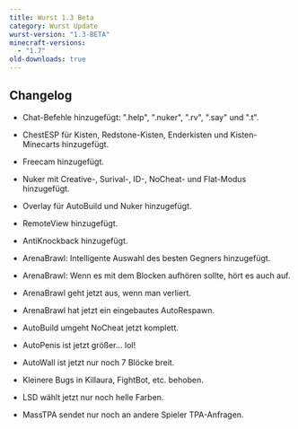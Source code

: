 ```yaml
---
title: Wurst 1.3 Beta
category: Wurst Update
wurst-version: "1.3-BETA"
minecraft-versions:
  - "1.7"
old-downloads: true
---
```

## Changelog

- Chat-Befehle hinzugefügt: ".help", ".nuker", ".rv", ".say" und ".t".

- ChestESP für Kisten, Redstone-Kisten, Enderkisten und Kisten-Minecarts hinzugefügt.

- Freecam hinzugefügt.

- Nuker mit Creative-, Surival-, ID-, NoCheat- und Flat-Modus hinzugefügt.

- Overlay für AutoBuild und Nuker hinzugefügt.

- RemoteView hinzugefügt.

- AntiKnockback hinzugefügt.

- ArenaBrawl: Intelligente Auswahl des besten Gegners hinzugefügt.

- ArenaBrawl: Wenn es mit dem Blocken aufhören sollte, hört es auch auf.

- ArenaBrawl geht jetzt aus, wenn man verliert.

- ArenaBrawl hat jetzt ein eingebautes AutoRespawn.

- AutoBuild umgeht NoCheat jetzt komplett.

- AutoPenis ist jetzt größer... lol!

- AutoWall ist jetzt nur noch 7 Blöcke breit.

- Kleinere Bugs in Killaura, FightBot, etc. behoben.

- LSD wählt jetzt nur noch helle Farben.

- MassTPA sendet nur noch an andere Spieler TPA-Anfragen.

